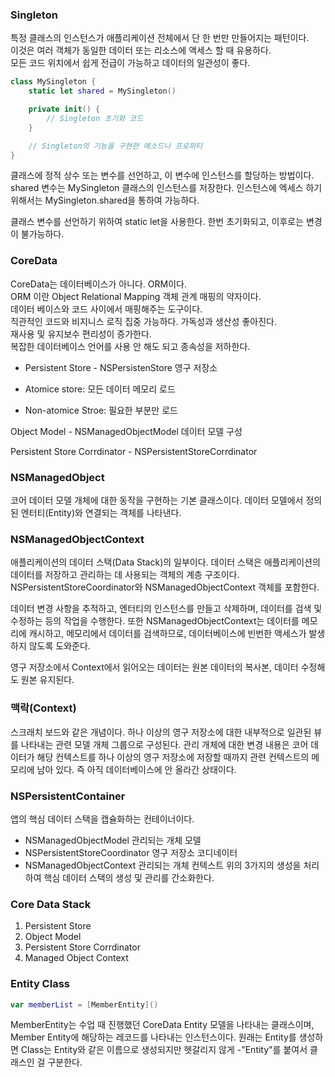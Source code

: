 ### Singleton
특정 클래스의 인스턴스가 애플리케이션 전체에서 단 한 번만 만들어지는 패턴이다.<br>
이것은 여러 객체가 동일한 데이터 또는 리소스에 액세스 할 때 유용하다.<br> 
모든 코드 위치에서 쉽게 전급이 가능하고 데이터의 일관성이 좋다.<br>
```swift
class MySingleton {
    static let shared = MySingleton()

    private init() {
        // Singleton 초기화 코드
    }

    // Singleton의 기능을 구현한 메소드나 프로퍼티
}
```
클래스에 정적 상수 또는 변수를 선언하고, 이 변수에 인스턴스를 할당하는 방법이다.
shared 변수는 MySingleton 클래스의 인스턴스를 저장한다. 
인스턴스에 엑세스 하기 위해서는 MySingleton.shared을 통하여 가능하다.

클래스 변수를 선언하기 위하여 static let을 사용한다.
한번 초기화되고, 이후로는 변경이 불가능하다.

### CoreData
CoreData는 데이터베이스가 아니다. ORM이다.<br>
ORM 이란 Object Relational Mapping 객체 관계 매핑의 약자이다.<br>
데이터 베이스와 코드 사이에서 매핑해주는 도구이다.<br>
직관적인 코드와 비지니스 로직 집중 가능하다. 가독성과 생산성 좋아진다.<br>
재사용 및 유지보수 편리성이 증가한다.<br>
복잡한 데이터베이스 언어를 사용 안 해도 되고 종속성을 저하한다.<br>


- Persistent Store - NSPersistenStore 영구 저장소

- Atomice store: 모든 데이터 메모리 로드

- Non-atomice Stroe: 필요한 부분만 로드

Object Model - NSManagedObjectModel
데이터 모델 구성

Persistent Store Corrdinator - NSPersistentStoreCorrdinator

### NSManagedObject
코어 데이터 모델 개체에 대한 동작을 구현하는 기본 클래스이다.
데이터 모델에서 정의된 엔터티(Entity)와 연결되는 객체를 나타낸다.

### NSManagedObjectContext
애플리케이션의 데이터 스택(Data Stack)의 일부이다.
데이터 스택은 애플리케이션의 데이터를 저장하고 관리하는 데 사용되는 객체의 계층 구조이다. 
NSPersistentStoreCoordinator와 NSManagedObjectContext 객체를 포함한다.

데이터 변경 사항을 추적하고, 엔터티의 인스턴스를 만들고 삭제하며, 데이터를 검색 및 수정하는 등의 작업을 수행한다.
또한 NSManagedObjectContext는 데이터를 메모리에 캐시하고, 메모리에서 데이터를 검색하므로, 데이터베이스에 빈번한 액세스가 발생하지 않도록 도와준다.

영구 저장소에서 Context에서 읽어오는 데이터는 원본 데이터의 복사본, 데이터 수정해도 원본 유지된다.

### 맥락(Context)
스크래치 보드와 같은 개념이다. 
하나 이상의 영구 저장소에 대한 내부적으로 일관된 뷰를 나타내는 관련 모델 개체 그룹으로 구성된다.
관리 개체에 대한 변경 내용은 코어 데이터가 해당 컨텍스트를 하나 이상의 영구 저장소에 저장할 때까지 관련 컨텍스트의 메모리에 남아 있다. 즉 아직 데이터베이스에 안 올라간 상태이다.

### NSPersistentContainer
앱의 핵심 데이터 스택을 캡슐화하는 컨테이너이다.

- NSManagedObjectModel 관리되는 개체 모델
- NSPersistentStoreCoordinator 영구 저장소 코디네이터
- NSManagedObjectContext 관리되는 개체 컨텍스트
위의 3가지의 생성을 처리하여 핵심 데이터 스택의 생성 및 관리를 간소화한다.

### Core Data Stack
1. Persistent Store
2. Object Model
3. Persistent Store Corrdinator
4. Managed Object Context

### Entity Class
```swift
var memberList = [MemberEntity]()
```
MemberEntity는 수업 때 진행했던 CoreData Entity 모델을 나타내는 클래스이며, Member Entity에 해당하는 레코드를 나타내는 인스턴스이다.
원래는 Entity를 생성하면 Class는 Entity와 같은 이름으로 생성되지만 헷갈리지 않게 -"Entity"를 붙여서 클래스인 걸 구분한다. 

